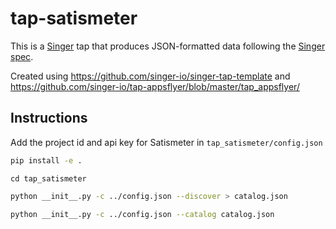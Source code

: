 # tap-satismeter

This is a [Singer](https://singer.io) tap that produces JSON-formatted data
following the [Singer
spec](https://github.com/singer-io/getting-started/blob/master/SPEC.md).

Created using https://github.com/singer-io/singer-tap-template and https://github.com/singer-io/tap-appsflyer/blob/master/tap_appsflyer/

## Instructions

Add the project id and api key for Satismeter in `tap_satismeter/config.json`

```bash
pip install -e .
```

```
cd tap_satismeter
```

```bash
python __init__.py -c ../config.json --discover > catalog.json
```

```bash
python __init__.py -c ../config.json --catalog catalog.json
```